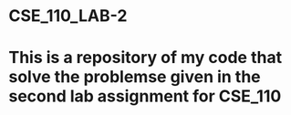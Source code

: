 # CSE_110_LAB-2
# This is a repository of my code that solve the problemse given in the second lab assignment for CSE_110
